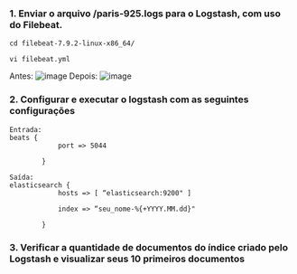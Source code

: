 ### 1. Enviar o arquivo <local>/paris-925.logs  para o Logstash, com uso do Filebeat.
```
cd filebeat-7.9.2-linux-x86_64/
```
```
vi filebeat.yml
```
Antes:
![image](https://github.com/Marinaafc/anotacoes-estudo/assets/107056644/bfe18d58-52d3-43cf-bf99-090f35c44ebc)
Depois:
![image](https://github.com/Marinaafc/anotacoes-estudo/assets/107056644/4fc4173d-d667-45df-9738-0ce6bb46435a)


### 2. Configurar e executar o logstash com as seguintes configurações
```
Entrada:
beats {
            port => 5044

        }

Saída:
elasticsearch {
            hosts => [ “elasticsearch:9200" ]

            index => “seu_nome-%{+YYYY.MM.dd}"

        }
```
### 3. Verificar a quantidade de documentos do índice criado pelo Logstash e visualizar seus 10 primeiros documentos
